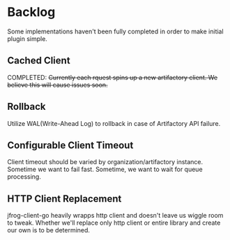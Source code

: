 # Backlog

Some implementations haven't been fully completed in order to make initial plugin simple.

## Cached Client

COMPLETED: ~~Currently each rquest spins up a new artifactory client. We believe this will cause issues soon.~~

## Rollback

Utilize WAL(Write-Ahead Log) to rollback in case of Artifactory API failure.

## Configurable Client Timeout

Client timeout should be varied by organization/artifactory instance. Sometime we want to fail fast. Sometime, we want to wait for queue processing.

## HTTP Client Replacement

jfrog-client-go heavily wrapps http client and doesn't leave us wiggle room to tweak. Whether we'll replace only http client or entire library and create our own is to be determined.
